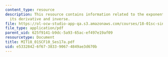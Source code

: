 ```yaml
---
content_type: resource
description: This resource contains information related to the exponential functions,
  its derivative and inverse.
file: https://ol-ocw-studio-app-qa.s3.amazonaws.com/courses/18-01sc-single-variable-calculus-fall-2010/e53328426f67383390674849ae3d670b_MIT18_01SCF10_Ses17a.pdf
file_type: application/pdf
parent_uid: 625f9141-b9dc-5a93-65ac-ef497e19af09
resourcetype: Document
title: MIT18_01SCF10_Ses17a.pdf
uid: e5332842-6f67-3833-9067-4849ae3d670b
---
```

